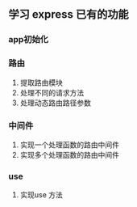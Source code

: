 ## 学习 express 已有的功能

### app初始化

### 路由
1. 提取路由模块
2. 处理不同的请求方法
3. 处理动态路由路径参数

### 中间件
1. 实现一个处理函数的路由中间件
2. 实现多个处理函数的路由中间件

### use
1. 实现use 方法
